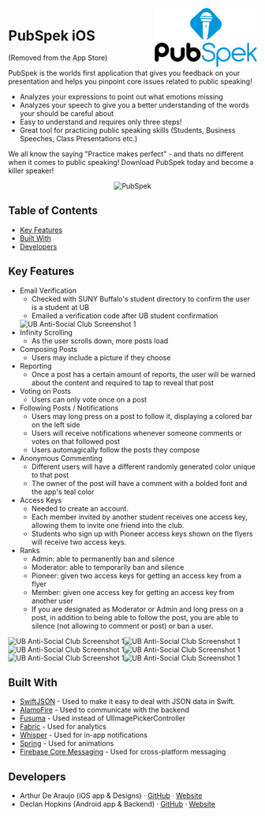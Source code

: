 <img src="https://github.com/mdrafsan24/PubSpek/blob/master/PubSpek/Assets.xcassets/LaunchScreen.imageset/Untitled03@2x.png?raw=true" alt="PubSpek" title="PubSpek" align="right" height="120" />

# PubSpek iOS
(Removed from the App Store)

PubSpek is the worlds first application that gives you feedback on your presentation and helps you pinpoint core issues related to public speaking!

- Analyzes your expressions to point out what emotions missing
- Analyzes your speech to give you a better understanding of the words your should be careful about
- Easy to understand and requires only three steps!
- Great tool for practicing public speaking skills (Students, Business Speeches, Class Presentations etc.)

We all know the saying "Practice makes perfect" - and thats no different when it comes to public speaking! 
Download PubSpek today and become a killer speaker!
<p align="center">
  <img src="https://i.ibb.co/gRFjntd/N4c3K.jpg" alt="PubSpek"/> 
</p>

## Table of Contents

* [Key Features](#key-features)
* [Built With](#built-with)
* [Developers](#developers)

## <a name="key-features"></a>Key Features

* Email Verification
  - Checked with SUNY Buffalo's student directory to confirm the user is a student at UB
  - Emailed a verification code after UB student confirmation
  <img src="http://arthurdearaujo.com/ub-anti-socialclub-register-method.png" alt="UB Anti-Social Club Screenshot 1" width="750" />
* Infinity Scrolling
  - As the user scrolls down, more posts load
* Composing Posts
  - Users may include a picture if they choose
* Reporting
  - Once a post has a certain amount of reports, the user will be warned about the content and required to tap to reveal that post
* Voting on Posts
  - Users can only vote once on a post
* Following Posts / Notifications
  - Users may long press on a post to follow it, displaying a colored bar on the left side
  - Users will receive notifications whenever someone comments or votes on that followed post
  - Users automagically follow the posts they compose
* Anonymous Commenting
  - Different users will have a different randomly generated color unique to that post
  - The owner of the post will have a comment with a bolded font and the app's teal color
* Access Keys
  - Needed to create an account. 
  - Each member invited by another student receives one access key, allowing them to invite one friend into the club.
  - Students who sign up with Pioneer access keys shown on the flyers will receive two access keys.
* Ranks
  - Admin: able to permanently ban and silence
  - Moderator: able to temporarily ban and silence
  - Pioneer: given two access keys for getting an access key from a flyer
  - Member: given one access key for getting an access key from another user
  - If you are designated as Moderator or Admin and long press on a post, in addition to being able to follow the post, you are able to silence (not allowing to comment or post) or ban a user.

<img src="http://arthurdearaujo.com/ub-anti-socialclub-compose-post.png" alt="UB Anti-Social Club Screenshot 1" width="135"/><img src="http://arthurdearaujo.com/ub-anti-socialclub-reported-post.png" alt="UB Anti-Social Club Screenshot 1" width="135" /><img src="http://arthurdearaujo.com/ub-anti-socialclub-homepage.png" alt="UB Anti-Social Club Screenshot 1" width="135"/><img src="http://arthurdearaujo.com/ub-anti-socialclub-comments.png" alt="UB Anti-Social Club Screenshot 1" width="135"/><img src="http://arthurdearaujo.com/ub-anti-socialclub-settings.png" alt="UB Anti-Social Club Screenshot 1" width="135"/><img src="http://arthurdearaujo.com/ub-anti-socialclub-access-keys.png" alt="UB Anti-Social Club Screenshot 1" width="135"/>

## <a name="built-with"></a>Built With

* [SwiftJSON](https://github.com/SwiftyJSON/SwiftyJSON) - Used to make it easy to deal with JSON data in Swift.
* [AlamoFire](https://github.com/Alamofire/Alamofire) - Used to communicate with the backend
* [Fusuma](https://github.com/ytakzk/Fusuma) - Used instead of UIImagePickerController
* [Fabric](https://www.fabric.io) - Used for analytics
* [Whisper](https://github.com/hyperoslo/Whisper) - Used for in-app notifications
* [Spring](https://github.com/MengTo/Spring) - Used for animations
* [Firebase Core Messaging](https://firebase.google.com/docs/cloud-messaging/) - Used for cross-platform messaging


## <a name="developers">Developers

* Arthur De Araujo (iOS app & Designs) · [GitHub](https://github.com/wafflez180) · [Website](http://www.arthurdearaujo.com/)
* Declan Hopkins (Android app & Backend) · [GitHub](https://github.com/Dooskington) · [Website](http://www.declanhopkins.com/)

